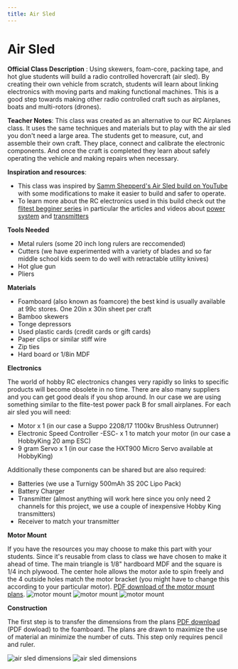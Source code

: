 ```yaml
---
title: Air Sled 
---
```



# Air Sled
**Official Class Description** : Using skewers, foam-core, packing tape, and hot glue students will build a 
radio controlled hovercraft (air sled). By creating their own vehicle from scratch, students
will learn about linking electronics with moving parts and making functional machines.
This is a good step towards making other radio controlled craft such as airplanes, boats
and multi-rotors (drones).

**Teacher Notes**: This class was created as an alternative to our RC Airplanes class. It uses the same techniques and materials but to play with the air sled you don't need a large area. The students get to measure, cut, and assemble their own craft. They place, connect and calibrate the electronic components. And once the craft is completed they learn about safely operating the vehicle and making repairs when necessary.

**Inspiration and resources**: 

* This class was inspired by [Samm Shepperd's Air Sled build on YouTube](https://youtu.be/lb7DPmaW8qs) with some modifications to make it easier to build and safer to operate.
* To learn more about the RC electronics used in this build check out the [flitest begginer series](http://www.flitetest.com/authors/FliteTest#/textSearch=HorizonHobby-BeginnerSeries&listSort=date_low_to_high) in particular the articles and videos about [power system](http://www.flitetest.com/articles/beginner-series-power-system) and [transmitters](http://www.flitetest.com/articles/beginner-series-transmitters)

**Tools Needed** 

* Metal rulers (some 20 inch long rulers are reccomended)
* Cutters (we have experimented with a variety of blades and so far middle school kids seem to do well with retractable utility knives)
* Hot glue gun
* Pliers

**Materials**

* Foamboard (also known as foamcore) the best kind is usually available at 99c stores. One 20in x 30in sheet per craft
* Bamboo skewers
* Tonge depressors
* Used plastic cards (credit cards or gift cards)
* Paper clips or similar stiff wire
* Zip ties
* Hard board or 1/8in MDF

**Electronics**

The world of hobby RC electronics changes very rapidly so links to specific products will become obsolete in no time. There are also many suppliers and you can get good deals if you shop around. In our case we are using something similar to the flite-test power pack B for small airplanes. For each air sled you will need:
* Motor x 1 (in our case a Suppo 2208/17 1100kv Brushless Outrunner)
* Electronic Speed Controller -ESC- x 1 to match your motor (in our case a HobbyKing 20 amp ESC)
* 9 gram Servo x 1 (in our case the HXT900 Micro Servo available at HobbyKing)

Additionally these components can be shared but are also required:
* Batteries (we use a Turnigy 500mAh 3S 20C Lipo Pack)
* Battery Charger
* Transmitter (almost anything will work here since you only need 2 channels for this project, we use a couple of inexpensive Hobby King transmitters)
* Receiver to match your transmitter

**Motor Mount**

If you have the resources you may choose to make this part with your students. Since it's reusable from class to class we have chosen to make it ahead of time. The main triangle is 1/8" hardboard MDF and the square is 1/4 inch plywood. The center hole allows the motor axle to spin freely and the 4 outside holes match the motor bracket (you might have to change this according to your particular motor). [PDF download of the motor mount plans](https://github.com/ftobon/steam-classes/raw/master/images/air-sled/air-sled-motor-mount.pdf).
![motor mount](https://raw.githubusercontent.com/ftobon/steam-classes/master/images/air-sled/air-sled-motor-mount.jpg)
![motor mount](https://raw.githubusercontent.com/ftobon/steam-classes/master/images/air-sled/air-sled-05.jpg)
![motor mount](https://raw.githubusercontent.com/ftobon/steam-classes/master/images/air-sled/air-sled-06.jpg)

**Construction**

The first step is to transfer the dimensions from the plans [PDF download](https://github.com/ftobon/steam-classes/raw/master/images/air-sled/air-sled-dimensions.pdf) (PDF dowload) to the foamboard. The plans are drawn to maximize the use of material an minimize the number of cuts. This step only requires pencil and ruler. 

![air sled dimensions](https://raw.githubusercontent.com/ftobon/steam-classes/master/images/air-sled/air-sled-dimensions.jpg)
![air sled dimensions](https://raw.githubusercontent.com/ftobon/steam-classes/master/images/air-sled/air-sled-16.jpg)



